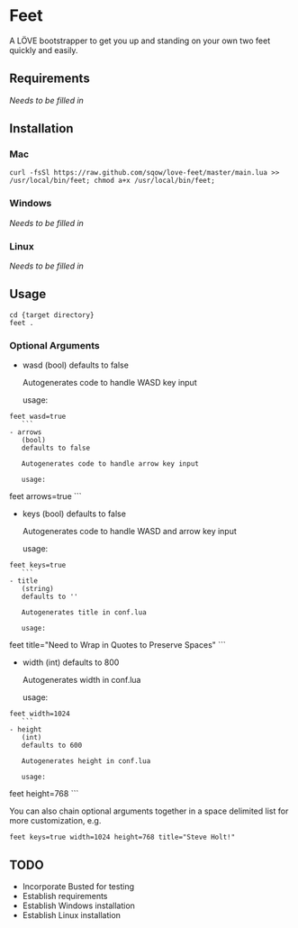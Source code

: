 # Feet

A LÖVE bootstrapper to get you up and standing on your own two feet quickly and easily.

## Requirements

_Needs to be filled in_

## Installation

### Mac

```
curl -fsSl https://raw.github.com/sqow/love-feet/master/main.lua >> /usr/local/bin/feet; chmod a+x /usr/local/bin/feet;
```

### Windows

_Needs to be filled in_

### Linux

_Needs to be filled in_

## Usage

```
cd {target directory}
feet .
```

### Optional Arguments

- wasd
    (bool)
    defaults to false

    Autogenerates code to handle WASD key input

    usage:
 ```
feet wasd=true
    ```
- arrows
    (bool)
    defaults to false

    Autogenerates code to handle arrow key input

    usage:
 ```
feet arrows=true
    ```
- keys
    (bool)
    defaults to false

    Autogenerates code to handle WASD and arrow key input

    usage:
 ```
feet keys=true
    ```
- title
    (string)
    defaults to ''

    Autogenerates title in conf.lua

    usage:
 ```
feet title="Need to Wrap in Quotes to Preserve Spaces"
    ```
- width
    (int)
    defaults to 800

    Autogenerates width in conf.lua

    usage:
 ```
feet width=1024
    ```
- height
    (int)
    defaults to 600

    Autogenerates height in conf.lua

    usage:
 ```
feet height=768
    ```

You can also chain optional arguments together in a space delimited list for more customization, e.g.
```
feet keys=true width=1024 height=768 title="Steve Holt!"
```

## TODO
- Incorporate Busted for testing
- Establish requirements
- Establish Windows installation
- Establish Linux installation
